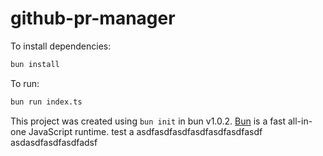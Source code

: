 # github-pr-manager

To install dependencies:

```bash
bun install
```

To run:

```bash
bun run index.ts
```

This project was created using `bun init` in bun v1.0.2. [Bun](https://bun.sh) is a fast all-in-one JavaScript runtime.
test
a
asdfasdfasdfasdfasdfasdfasdf
asdasdfasdfasdfadsf
